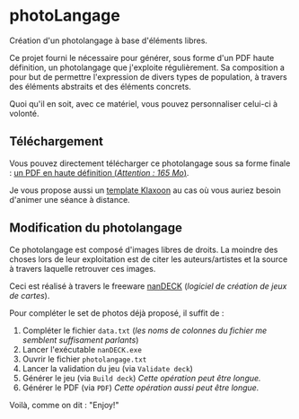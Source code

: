 # photoLangage
Création d'un photolangage à base d'éléments libres.


Ce projet fourni le nécessaire pour générer, sous forme d'un PDF haute définition, un photolangage que j'exploite régulièrement.
Sa composition a pour but de permettre l'expression de divers types de population, à travers des éléments abstraits et des éléments concrets.

Quoi qu'il en soit, avec ce matériel, vous pouvez personnaliser celui-ci à volonté.

## Téléchargement
Vous pouvez directement télécharger ce photolangage sous sa forme finale : [un PDF en haute définition (_Attention : 165 Mo_)](https://www.dropbox.com/s/imurd2aqfa7ei5b/photolangage.pdf).

Je vous propose aussi un [template Klaxoon](https://www.dropbox.com/s/ours8qoxpm1325k/Photolangage.klx?dl=0) au cas où vous auriez besoin d'animer une séance à distance.

## Modification du photolangage
Ce photolangage est composé d'images libres de droits. La moindre des choses lors de leur exploitation est de citer les auteurs/artistes et la source à travers laquelle retrouver ces images.

Ceci est réalisé à travers le freeware [nanDECK](http://www.nand.it/nandeck/) (_logiciel de création de jeux de cartes_).

Pour compléter le set de photos déjà proposé, il suffit de :

1. Compléter le fichier `data.txt` (_les noms de colonnes du fichier me semblent suffisament parlants_)
2. Lancer l'exécutable `nanDECK.exe`
3. Ouvrir le fichier `photolangage.txt`
4. Lancer la validation du jeu (via `Validate deck`)
5. Générer le jeu (via `Build deck`)
_Cette opération peut être longue._
6. Générer le PDF (via `PDF`)
_Cette opération aussi peut être longue._

Voilà, comme on dit : "Enjoy!"
